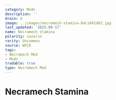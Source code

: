 ```yaml
---
category: Mods
description: ''
drain: 6
image: ../images/necramech-stamina-04c1491d02.jpg
last_updated: '2025-09-17'
name: Necramech Stamina
polarity: vazarin
rarity: Uncommon
source: WFCD
tags:
- Necramech Mod
- Mods
tradable: true
type: Necramech Mod
---
```


# Necramech Stamina

